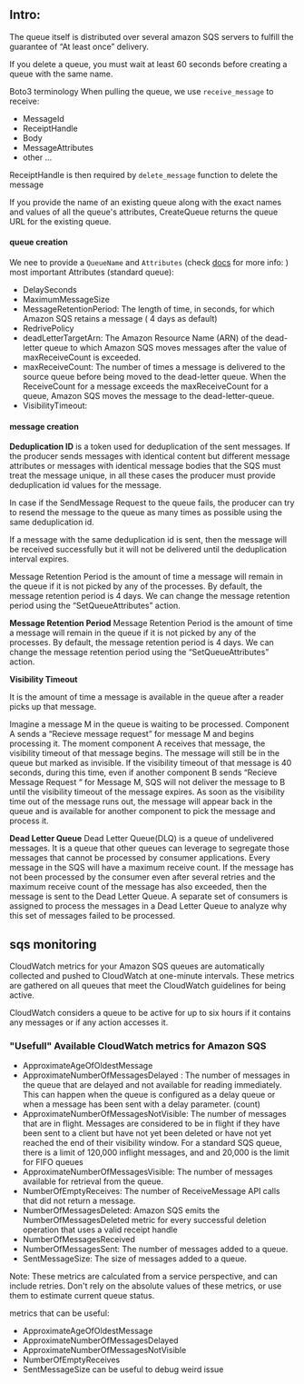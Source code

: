 ## Intro:

The queue itself is distributed over several amazon SQS servers to fulfill the guarantee of “At least once” delivery.


If you delete a queue, you must wait at least 60 seconds before creating a queue with the same name.

Boto3 terminology
When pulling the queue, we use `receive_message` to receive:
- MessageId
- ReceiptHandle
- Body
- MessageAttributes
- other ...

ReceiptHandle is then required by `delete_message` function to delete the message

If you provide the name of an existing queue along with the exact names and values of all the queue's attributes, CreateQueue returns the queue URL for the existing queue.

#### queue creation

We nee to provide a `QueueName` and `Attributes` 
(check [docs](https://boto3.amazonaws.com/v1/documentation/api/latest/reference/services/sqs.html#SQS.Client.create_queue) for more info: )
most important Attributes (standard queue):
- DelaySeconds
- MaximumMessageSize 
- MessageRetentionPeriod: The length of time, in seconds, for which Amazon SQS retains a message ( 4 days as default)
- RedrivePolicy
- deadLetterTargetArn: The Amazon Resource Name (ARN) of the dead-letter queue to which Amazon SQS moves messages after the value of maxReceiveCount is exceeded.
- maxReceiveCount: The number of times a message is delivered to the source queue before being moved to the dead-letter queue. When the ReceiveCount for a message exceeds the maxReceiveCount for a queue, Amazon SQS moves the message to the dead-letter-queue.
- VisibilityTimeout: 

#### message creation

__Deduplication ID__ is a token used for deduplication of the sent messages. If the producer sends messages with identical content but different message attributes or messages with identical message bodies that the SQS must treat the message unique, in all these cases the producer must provide deduplication id values for the message.

In case if the SendMessage Request to the queue fails, the producer can try to resend the message to the queue as many times as possible using the same deduplication id.


If a message with the same deduplication id is sent, then the message will be received successfully but it will not be delivered until the deduplication interval expires.

Message Retention Period is the amount of time a message will remain in the queue if it is not picked by any of the processes. By default, the message retention period is 4 days. We can change the message retention period using the “SetQueueAttributes” action.

__Message Retention Period__
Message Retention Period is the amount of time a message will remain in the queue if it is not picked by any of the processes. By default, the message retention period is 4 days. We can change the message retention period using the “SetQueueAttributes” action.


__Visibility Timeout__

It is the amount of time a message is available in the queue after a reader picks up that message.

Imagine a message M in the queue is waiting to be processed. Component A sends a “Recieve message request” for message M and begins processing it. The moment component A receives that message, the visibility timeout of that message begins. The message will still be in the queue but marked as invisible. If the visibility timeout of that message is 40 seconds, during this time, even if another component B sends “Recieve Message Request “ for Message M, SQS will not deliver the message to B until the visibility timeout of the message expires.
As soon as the visibility time out of the message runs out, the message will appear back in the queue and is available for another component to pick the message and process it.

__Dead Letter Queue__
Dead Letter Queue(DLQ) is a queue of undelivered messages. It is a queue that other queues can leverage to segregate those messages that cannot be processed by consumer applications. Every message in the SQS will have a maximum receive count. If the message has not been processed by the consumer even after several retries and the maximum receive count of the message has also exceeded, then the message is sent to the Dead Letter Queue. A separate set of consumers is assigned to process the messages in a Dead Letter Queue to analyze why this set of messages failed to be processed.

## sqs monitoring 

CloudWatch metrics for your Amazon SQS queues are automatically collected and pushed to CloudWatch at one-minute intervals. These metrics are gathered on all queues that meet the CloudWatch guidelines for being active.

CloudWatch considers a queue to be active for up to six hours if it contains any messages or if any action accesses it.

### "Usefull" Available CloudWatch metrics for Amazon SQS

- ApproximateAgeOfOldestMessage
- ApproximateNumberOfMessagesDelayed : The number of messages in the queue that are delayed and not available for reading immediately. This can happen when the queue is configured as a delay queue or when a message has been sent with a delay parameter. (count)
- ApproximateNumberOfMessagesNotVisible: The number of messages that are in flight. Messages are considered to be in flight if they have been sent to a client but have not yet been deleted or have not yet reached the end of their visibility window.  For a standard SQS queue, there is a limit of 120,000 inflight messages, and and 20,000 is the limit for FIFO queues
- ApproximateNumberOfMessagesVisible: The number of messages available for retrieval from the queue.
- NumberOfEmptyReceives: The number of ReceiveMessage API calls that did not return a message.
- NumberOfMessagesDeleted: Amazon SQS emits the NumberOfMessagesDeleted metric for every successful deletion operation that uses a valid receipt handle
- NumberOfMessagesReceived
- NumberOfMessagesSent: The number of messages added to a queue.
- SentMessageSize: The size of messages added to a queue.


Note: These metrics are calculated from a service perspective, and can include retries. Don't rely on the absolute values of these metrics, or use them to estimate current queue status.

metrics that can be useful: 
* ApproximateAgeOfOldestMessage
* ApproximateNumberOfMessagesDelayed
* ApproximateNumberOfMessagesNotVisible
* NumberOfEmptyReceives
* SentMessageSize can be useful to debug weird issue
